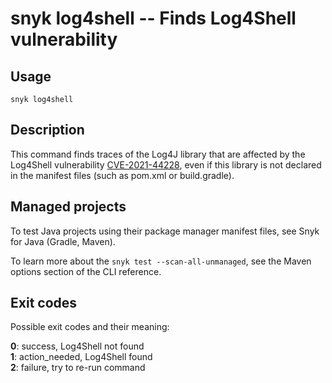 # snyk log4shell -- Finds Log4Shell vulnerability

## Usage

`snyk log4shell`

## Description

This command finds traces of the Log4J library that are affected by the Log4Shell vulnerability [CVE-2021-44228](https://security.snyk.io/vuln/SNYK-JAVA-ORGAPACHELOGGINGLOG4J-2314720), even if this library is not declared in the manifest files (such as pom.xml or build.gradle).

## Managed projects

To test Java projects using their package manager manifest files, see Snyk for Java (Gradle, Maven).

To learn more about the `snyk test --scan-all-unmanaged`, see the Maven options section of the CLI reference.

## Exit codes

Possible exit codes and their meaning:

**0**: success, Log4Shell not found<br />
**1**: action_needed, Log4Shell found<br />
**2**: failure, try to re-run command<br />
